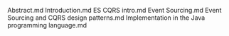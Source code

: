 Abstract.md
Introduction.md
ES CQRS intro.md
Event Sourcing.md
Event Sourcing and CQRS design patterns.md
Implementation in the Java programming language.md
